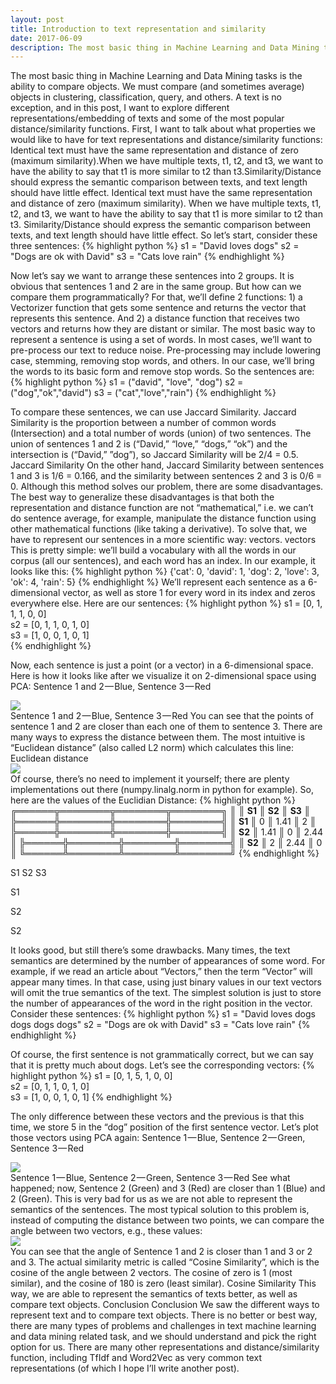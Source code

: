 ```yaml
---
layout: post
title: Introduction to text representation and similarity
date: 2017-06-09
description: The most basic thing in Machine Learning and Data Mining tasks is the ability to compare objects. We must compare (and s ...
---
```

The most basic thing in Machine Learning and Data Mining tasks is the ability to compare objects. We must compare (and sometimes average) objects in clustering, classification, query, and others. A text is no exception, and in this post, I want to explore different representations/embedding of texts and some of the most popular distance/similarity functions.
First, I want to talk about what properties we would like to have for text representations and distance/similarity functions:
Identical text must have the same representation and distance of zero (maximum similarity).When we have multiple texts, t1, t2, and t3, we want to have the ability to say that t1 is more similar to t2 than t3.Similarity/Distance should express the semantic comparison between texts, and text length should have little effect.
Identical text must have the same representation and distance of zero (maximum similarity).
When we have multiple texts, t1, t2, and t3, we want to have the ability to say that t1 is more similar to t2 than t3.
Similarity/Distance should express the semantic comparison between texts, and text length should have little effect.
So let’s start, consider these three sentences:
{% highlight python %}
s1 = "David loves dogs"
s2 = "Dogs are ok with David"
s3 = "Cats love rain"
{% endhighlight %}


Now let’s say we want to arrange these sentences into 2 groups. It is obvious that sentences 1 and 2 are in the same group. But how can we compare them programmatically?
For that, we’ll define 2 functions: 1) a Vectorizer function that gets some sentence and returns the vector that represents this sentence. And 2) a distance function that receives two vectors and returns how they are distant or similar.
The most basic way to represent a sentence is using a set of words. In most cases, we’ll want to pre-process our text to reduce noise. Pre-processing may include lowering case, stemming, removing stop words, and others. In our case, we’ll bring the words to its basic form and remove stop words. So the sentences are:
{% highlight python %}
s1 = ("david", "love", "dog")
s2 = ("dog","ok","david")
s3 = ("cat","love","rain")
{% endhighlight %}


To compare these sentences, we can use Jaccard Similarity. Jaccard Similarity is the proportion between a number of common words (Intersection) and a total number of words (union) of two sentences. The union of sentences 1 and 2 is (“David,” “love,” “dogs,” “ok”) and the intersection is (“David,” ”dog”), so Jaccard Similarity will be 2/4 = 0.5.
Jaccard Similarity
On the other hand, Jaccard Similarity between sentences 1 and 3 is 1/6 = 0.166, and the similarity between sentences 2 and 3 is 0/6 = 0.
Although this method solves our problem, there are some disadvantages. The best way to generalize these disadvantages is that both the representation and distance function are not “mathematical,” i.e. we can’t do sentence average, for example, manipulate the distance function using other mathematical functions (like taking a derivative).
To solve that, we have to represent our sentences in a more scientific way: vectors.
vectors
This is pretty simple: we’ll build a vocabulary with all the words in our corpus (all our sentences), and each word has an index. In our example, it looks like this:
{% highlight python %}
{'cat': 0, 'david': 1, 'dog': 2, 'love': 3, 'ok': 4, 'rain': 5}
{% endhighlight %}
We’ll represent each sentence as a 6-dimensional vector, as well as store 1 for every word in its index and zeros everywhere else. Here are our sentences:
{% highlight python %}
s1 = [0, 1, 1, 1, 0, 0]     
s2 = [0, 1, 1, 0, 1, 0]    
s3 = [1, 0, 0, 1, 0, 1]   
{% endhighlight %}


Now, each sentence is just a point (or a vector) in a 6-dimensional space. Here is how it looks like after we visualize it on 2-dimensional space using PCA:
Sentence 1 and 2 — Blue, Sentence 3 — Red
<div class="img_row">
<img class="col three" src="https://cdn-images-1.medium.com/max/1600/1*aeayaMhGOMzPg1lc4wvjwg.png">
</div>
Sentence 1 and 2 — Blue, Sentence 3 — Red
You can see that the points of sentence 1 and 2 are closer than each one of them to sentence 3. There are many ways to express the distance between them. The most intuitive is “Euclidean distance” (also called L2 norm) which calculates this line:
Euclidean distance

<div class="img_row">
<img class="col three" src="https://cdn-images-1.medium.com/max/1600/1*kn4DxzjOMWG1ml1C-V66pQ.png">
</div>
Of course, there’s no need to implement it yourself; there are plenty implementations out there (numpy.linalg.norm in python for example).
So, here are the values of the Euclidian Distance:
{% highlight python %}
                 ╔══════╦════════╦════════╦════════╗
                 ║      ║   <strong class="markup--strong markup--pre-strong">S1</strong>   ║   <strong class="markup--strong markup--pre-strong">S2</strong>   ║   <strong class="markup--strong markup--pre-strong">S3</strong>   ║  
                 ╠══════╬════════╬════════╬════════╣
                 ║ <strong class="markup--strong markup--pre-strong">S1</strong>   ║    0   ║  1.41  ║    2   ║
                 ╠══════╬════════╬════════╬════════╣
                 ║ <strong class="markup--strong markup--pre-strong">S2</strong>   ║  1.41  ║   0    ║  2.44  ║
                 ╠══════╬════════╬════════╬════════╣
                 ║ <strong class="markup--strong markup--pre-strong">S2</strong>   ║    2   ║  2.44  ║    0   ║
                 ╚══════╩════════╩════════╩════════╝
{% endhighlight %}

S1
S2
S3


S1


S2


S2

It looks good, but still there’s some drawbacks. Many times, the text semantics are determined by the number of appearances of some word. For example, if we read an article about “Vectors,” then the term “Vector” will appear many times. In that case, using just binary values in our text vectors will omit the true semantics of the text. The simplest solution is just to store the number of appearances of the word in the right position in the vector.
Consider these sentences:
{% highlight python %}
s1 = "David loves dogs dogs dogs dogs"
s2 = "Dogs are ok with David"
s3 = "Cats love rain"
{% endhighlight %}


Of course, the first sentence is not grammatically correct, but we can say that it is pretty much about dogs. Let’s see the corresponding vectors:
{% highlight python %}
s1 = [0, 1, 5, 1, 0, 0]     
s2 = [0, 1, 1, 0, 1, 0]    
s3 = [1, 0, 0, 1, 0, 1]
{% endhighlight %}


The only difference between these vectors and the previous is that this time, we store 5 in the “dog” position of the first sentence vector.
Let’s plot those vectors using PCA again:
Sentence 1 — Blue, Sentence 2 — Green, Sentence 3 — Red
<div class="img_row">
<img class="col three" src="https://cdn-images-1.medium.com/max/1600/1*rfdBr2EM572IC4YU8kWodQ.png">
</div>
Sentence 1 — Blue, Sentence 2 — Green, Sentence 3 — Red
See what happened; now, Sentence 2 (Green) and 3 (Red) are closer than 1 (Blue) and 2 (Green). This is very bad for us as we are not able to represent the semantics of the sentences.
The most typical solution to this problem is, instead of computing the distance between two points, we can compare the angle between two vectors, e.g., these values:

<div class="img_row">
<img class="col three" src="https://cdn-images-1.medium.com/max/1600/1*m465Yl06qhuFxOjdxB90fg.png">
</div>
You can see that the angle of Sentence 1 and 2 is closer than 1 and 3 or 2 and 3. The actual similarity metric is called “Cosine Similarity”, which is the cosine of the angle between 2 vectors. The cosine of zero is 1 (most similar), and the cosine of 180 is zero (least similar).
Cosine Similarity
This way, we are able to represent the semantics of texts better, as well as compare text objects.
Conclusion
Conclusion
We saw the different ways to represent text and to compare text objects. There is no better or best way, there are many types of problems and challenges in text machine learning and data mining related task, and we should understand and pick the right option for us.
There are many other representations and distance/similarity function, including TfIdf and Word2Vec as very common text representations (of which I hope I’ll write another post).
